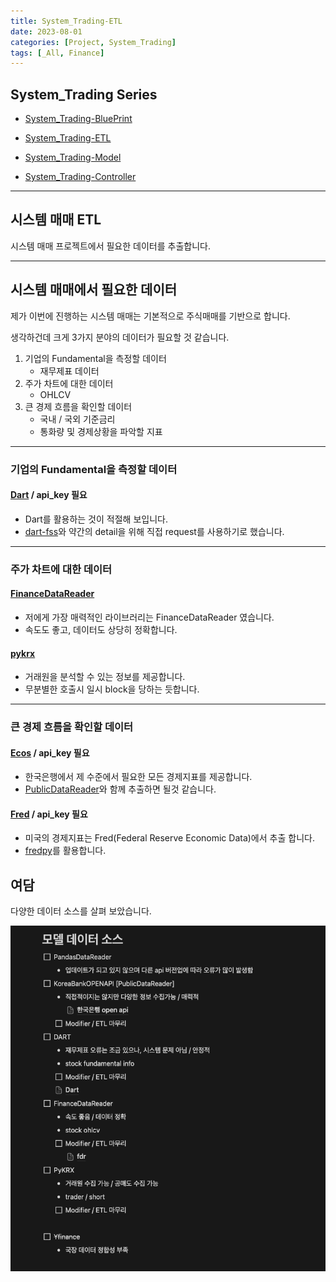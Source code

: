```yaml
---
title: System_Trading-ETL
date: 2023-08-01
categories: [Project, System_Trading]
tags: [_All, Finance]
---
```


## System_Trading Series

- [System_Trading-BluePrint](/posts/system_trading-blueprint/)

- [System_Trading-ETL](/posts/system_trading-etl/)

- [System_Trading-Model](/posts/system_trading-model/)

- [System_Trading-Controller](/posts/system_trading-controller/)

---

## 시스템 매매 ETL

시스템 매매 프로젝트에서 필요한 데이터를 추출합니다.

---

## 시스템 매매에서 필요한 데이터

제가 이번에 진행하는 시스템 매매는 기본적으로 주식매매를 기반으로 합니다.

생각하건데 크게 3가지 분야의 데이터가 필요할 것 같습니다.

1. 기업의 Fundamental을 측정할 데이터
    - 재무제표 데이터
2. 주가 차트에 대한 데이터
    - OHLCV
3. 큰 경제 흐름을 확인할 데이터
    - 국내 / 국외 기준금리
    - 통화량 및 경제상황을 파악할 지표

---

### 기업의 Fundamental을 측정할 데이터

#### [Dart](https://dart.fss.or.kr/) / api_key 필요

- Dart를 활용하는 것이 적절해 보입니다.
- [dart-fss](https://github.com/josw123/dart-fss)와 약간의 detail을 위해 직접 request를 사용하기로 했습니다.

---

### 주가 차트에 대한 데이터

#### [FinanceDataReader](https://github.com/FinanceData/FinanceDataReader)

- 저에게 가장 매력적인 라이브러리는 FinanceDataReader 였습니다.
- 속도도 좋고, 데이터도 상당히 정확합니다.

#### [pykrx](https://github.com/sharebook-kr/pykrx)

- 거래원을 분석할 수 있는 정보를 제공합니다.
- 무분별한 호출시 일시 block을 당하는 듯합니다.

---

### 큰 경제 흐름을 확인할 데이터

#### [Ecos](https://ecos.bok.or.kr/) / api_key 필요

- 한국은행에서 제 수준에서 필요한 모든 경제지표를 제공합니다.
- [PublicDataReader](https://github.com/WooilJeong/PublicDataReader)와 함께 추출하면 될것 같습니다.

#### [Fred](https://fred.stlouisfed.org/) / api_key 필요

- 미국의 경제지표는 Fred(Federal Reserve Economic Data)에서 추출 합니다.
- [fredpy](https://github.com/letsgoexploring/fredpy)를 활용합니다.

## 여담

다양한 데이터 소스를 살펴 보았습니다.

![image](/assets/img/_posts/project/system_trading/data-source-checking.png)
